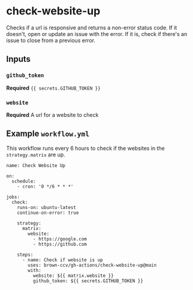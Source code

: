 # check-website-up

Checks if a url is responsive and returns a non-error status code.  If it doesn't, open or update an issue with the error.  If it is, check if there's an issue to close from a previous error.



## Inputs

### `github_token`

**Required** `{{ secrets.GITHUB_TOKEN }}`

### `website`

**Required** A url for a website to check

## Example `workflow.yml`

This workflow runs every 6 hours to check if the websites in the `strategy.matrix` are up.

```
name: Check Website Up

on:
  schedule:
    - cron: '0 */6 * * *'

jobs:
  check:
    runs-on: ubuntu-latest
    continue-on-error: true

    strategy:
      matrix:
        website:
          - https://google.com
          - https://github.com

    steps:
      - name: Check if website is up
        uses: brown-ccv/gh-actions/check-website-up@main
        with:
          website: ${{ matrix.website }}
          github_token: ${{ secrets.GITHUB_TOKEN }}
```
